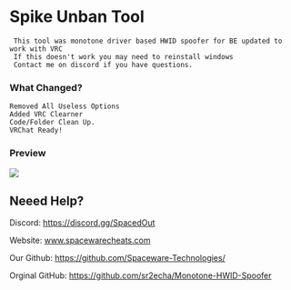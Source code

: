 # Spike Unban Tool 

 	 This tool was monotone driver based HWID spoofer for BE updated to work with VRC
  	 If this doesn't work you may need to reinstall windows
 	 Contact me on discord if you have questions.  




### What Changed?
```
Removed All Useless Options
Added VRC Clearner
Code/Folder Clean Up.
VRChat Ready!
```
###  Preview
![](https://i.gyazo.com/60ebdfca8f400d30d64a4dd754e0529a.gif)


## Neeed Help?                        
Discord: https://discord.gg/SpacedOut

Website: www.spacewarecheats.com

Our Github: https://github.com/Spaceware-Technologies/    

Orginal GitHub: https://github.com/sr2echa/Monotone-HWID-Spoofer   
